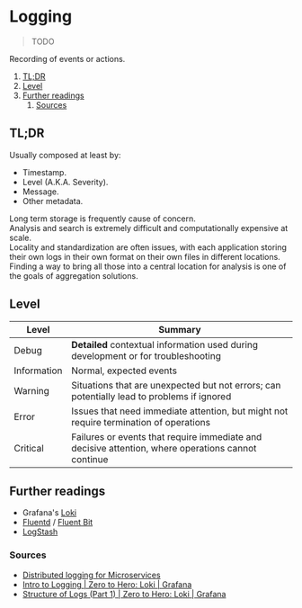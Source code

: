 # Logging

> TODO

Recording of events or actions.

<!-- Remove this line to uncomment if used
## Table of contents <!-- omit in toc -->

1. [TL;DR](#tldr)
1. [Level](#level)
1. [Further readings](#further-readings)
   1. [Sources](#sources)

## TL;DR

Usually composed at least by:

- Timestamp.
- Level (A.K.A. Severity).
- Message.
- Other metadata.

Long term storage is frequently cause of concern.<br/>
Analysis and search is extremely difficult and computationally expensive at scale.<br/>
Locality and standardization are often issues, with each application storing their own logs in their own format on their
own files in different locations. Finding a way to bring all those into a central location for analysis is one of the
goals of aggregation solutions.

## Level

| Level       | Summary                                                                                            |
| ----------- | -------------------------------------------------------------------------------------------------- |
| Debug       | **Detailed** contextual information used during development or for troubleshooting                 |
| Information | Normal, expected events                                                                            |
| Warning     | Situations that are unexpected but not errors; can potentially lead to problems if ignored         |
| Error       | Issues that need immediate attention, but might not require termination of operations              |
| Critical    | Failures or events that require immediate and decisive attention, where operations cannot continue |

## Further readings

- Grafana's [Loki]
- [Fluentd] / [Fluent Bit]
- [LogStash]

### Sources

- [Distributed logging for Microservices]
- [Intro to Logging | Zero to Hero: Loki | Grafana]
- [Structure of Logs (Part 1) | Zero to Hero: Loki | Grafana]

<!--
  Reference
  ═╬═Time══
  -->

<!-- In-article sections -->
<!-- Knowledge base -->
[fluent bit]: fluent%20bit.md
[fluentd]: fluentd.md
[logstash]: logstash.md
[loki]: loki.md

<!-- Files -->
<!-- Upstream -->
<!-- Others -->
[distributed logging for microservices]: https://www.geeksforgeeks.org/distributed-logging-for-microservices/
[Intro to Logging | Zero to Hero: Loki | Grafana]: https://www.youtube.com/watch?v=TLnH7efQNd0
[Structure of Logs (Part 1) | Zero to Hero: Loki | Grafana]: https://www.youtube.com/watch?v=cnhnoFz6xu0
